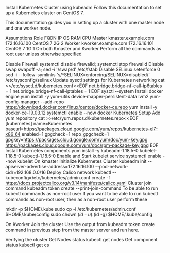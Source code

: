 Install Kubernetes Cluster using kubeadm
Follow this documentation to set up a Kubernetes cluster on CentOS 7.

This documentation guides you in setting up a cluster with one master node and one worker node.

Assumptions
Role	FQDN	IP	OS	RAM	CPU
Master	kmaster.example.com	172.16.16.100	CentOS 7	2G	2
Worker	kworker.example.com	172.16.16.101	CentOS 7	1G	1
On both Kmaster and Kworker
Perform all the commands as root user unless otherwise specified

Disable Firewall
systemctl disable firewalld; systemctl stop firewalld
Disable swap
swapoff -a; sed -i '/swap/d' /etc/fstab
Disable SELinux
setenforce 0
sed -i --follow-symlinks 's/^SELINUX=enforcing/SELINUX=disabled/' /etc/sysconfig/selinux
Update sysctl settings for Kubernetes networking
cat >>/etc/sysctl.d/kubernetes.conf<<EOF
net.bridge.bridge-nf-call-ip6tables = 1
net.bridge.bridge-nf-call-iptables = 1
EOF
sysctl --system
Install docker engine
yum install -y yum-utils device-mapper-persistent-data lvm2
yum-config-manager --add-repo https://download.docker.com/linux/centos/docker-ce.repo
yum install -y docker-ce-19.03.12 
systemctl enable --now docker
Kubernetes Setup
Add yum repository
cat >>/etc/yum.repos.d/kubernetes.repo<<EOF
[kubernetes]
name=Kubernetes
baseurl=https://packages.cloud.google.com/yum/repos/kubernetes-el7-x86_64
enabled=1
gpgcheck=1
repo_gpgcheck=1
gpgkey=https://packages.cloud.google.com/yum/doc/yum-key.gpg
        https://packages.cloud.google.com/yum/doc/rpm-package-key.gpg
EOF
Install Kubernetes components
yum install -y kubeadm-1.18.5-0 kubelet-1.18.5-0 kubectl-1.18.5-0
Enable and Start kubelet service
systemctl enable --now kubelet
On kmaster
Initialize Kubernetes Cluster
kubeadm init --apiserver-advertise-address=172.16.16.100 --pod-network-cidr=192.168.0.0/16
Deploy Calico network
kubectl --kubeconfig=/etc/kubernetes/admin.conf create -f https://docs.projectcalico.org/v3.14/manifests/calico.yaml
Cluster join command
kubeadm token create --print-join-command
To be able to run kubectl commands as non-root user
If you want to be able to run kubectl commands as non-root user, then as a non-root user perform these

mkdir -p $HOME/.kube
sudo cp -i /etc/kubernetes/admin.conf $HOME/.kube/config
sudo chown $(id -u):$(id -g) $HOME/.kube/config

On Kworker
Join the cluster
Use the output from kubeadm token create command in previous step from the master server and run here.

Verifying the cluster
Get Nodes status
kubectl get nodes
Get component status
kubectl get cs
